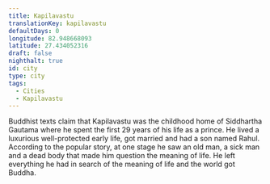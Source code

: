 ```yaml
---
title: Kapilavastu
translationKey: kapilavastu
defaultDays: 0
longitude: 82.948668093
latitude: 27.434052316
draft: false
nighthalt: true
id: city
type: city
tags:
  - Cities
  - Kapilavastu
---
```

Buddhist texts claim that Kapilavastu was the childhood home of Siddhartha Gautama where he spent the first 29 years of his life as a prince. He lived a luxurious well-protected early life, got married and had a son named Rahul. According to the popular story, at one stage he saw an old man, a sick man and a dead body that made him question the meaning of life. He left everything he had in search of the meaning of life and the world got Buddha.